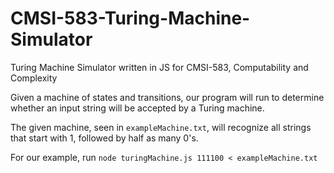 # CMSI-583-Turing-Machine-Simulator
Turing Machine Simulator written in JS for CMSI-583, Computability and Complexity

Given a machine of states and transitions, our program will run to determine whether an input string will be accepted by a Turing machine. 

The given machine, seen in ``exampleMachine.txt``, will recognize all strings that start with 1, followed by half as many 0's. 

For our example, run ``node turingMachine.js 111100 < exampleMachine.txt``
